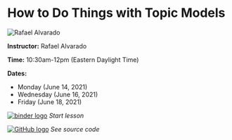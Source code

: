 # How to Do Things with Topic Models
![Rafael Alvarado](https://s3.amazonaws.com/org.jstor.labs/2021/02/raf300.png)

**Instructor:** Rafael Alvarado

**Time:** 10:30am-12pm (Eastern Daylight Time)

**Dates:**
* Monday (June 14, 2021)
* Wednesday (June 16, 2021)
* Friday (June 18, 2021)


[![binder logo](https://static.mybinder.org/badge_logo.svg)]() *Start lesson*

[![GitHub logo](https://ithaka-labs.s3.amazonaws.com/static-files/images/tdm/tdmdocs/github-logo.png)]() *See source code*